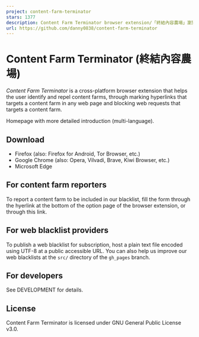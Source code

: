 ```yaml
---
project: content-farm-terminator
stars: 1377
description: Content Farm Terminator browser extension/「終結內容農場」瀏覽器套件
url: https://github.com/danny0838/content-farm-terminator
---
```


Content Farm Terminator (終結內容農場)
================================

_Content Farm Terminator_ is a cross-platform browser extension that helps the user identify and repel content farms, through marking hyperlinks that targets a content farm in any web page and blocking web requests that targets a content farm.

Homepage with more detailed introduction (multi-language).

Download
--------

-   Firefox (also: Firefox for Android, Tor Browser, etc.)
-   Google Chrome (also: Opera, Vilvadi, Brave, Kiwi Browser, etc.)
-   Microsoft Edge

For content farm reporters
--------------------------

To report a content farm to be included in our blacklist, fill the form through the hyerlink at the bottom of the option page of the browser extension, or through this link.

For web blacklist providers
---------------------------

To publish a web blacklist for subscription, host a plain text file encoded using UTF-8 at a public accessible URL. You can also help us improve our web blacklists at the `src/` directory of the `gh_pages` branch.

For developers
--------------

See DEVELOPMENT for details.

License
-------

Content Farm Terminator is licensed under GNU General Public License v3.0.
